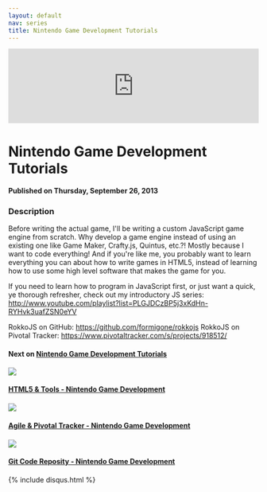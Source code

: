 ```yaml
---
layout: default
nav: series
title: Nintendo Game Development Tutorials
---
```


<div class="container">
    <div class="row mt grid">
        <div class="mt"></div>
        <div class="row" style="margin-bottom: 20px;">
            <div class="col-sm-push-1 col-sm-10 col-md-push-2 col-md-8">
                <div class="video-container">
                    <iframe width="100%" src="https://www.youtube.com/embed/Jr3607oMgOM" frameborder="0" allowfullscreen></iframe>
                </div>
            </div>
            <div class="clearfix"></div>
            <div class="col-md-8">
                <h1>Nintendo Game Development Tutorials</h1>
                <h4>Published on Thursday, September 26, 2013</h4>
                <h3>Description</h3>
                <p>Before writing the actual game, I'll be writing a custom JavaScript game engine from scratch. Why develop a game engine instead of using an existing one like Game Maker, Crafty.js, Quintus, etc.?! Mostly because I want to code everything! And if you're like me, you probably want to learn everything you can about how to write games in HTML5, instead of learning how to use some high level software that makes the game for you.

If you need to learn how to program in JavaScript first, or just want a quick, ye thorough refresher, check out my introductory JS series: http://www.youtube.com/playlist?list=PLGJDCzBP5j3xKdHn-RYHvk3uafZSN0eYV

RokkoJS on GitHub: https://github.com/formigone/rokkojs
RokkoJS on Pivotal Tracker: https://www.pivotaltracker.com/s/projects/918512/</p>
            </div>
            <div class="col-md-4">
                <h4>Next on <a href="/series/nintendo-game-development-tutorials">Nintendo Game Development Tutorials</a></h4><div class="row" style="margin-bottom: 20px">
            <div class="col-md-6">
                <a href="/series/nintendo-game-development-tutorials/html5-tools-nintendo-game-development">
                    <img src="/img/blank.gif" data-echo="https://i.ytimg.com/vi/3rVCp_OD1qw/hqdefault.jpg" class="img-responsive" />
                </a>
            </div>
            <div class="col-md-6">
                <h4>
                    <a href="/series/nintendo-game-development-tutorials/html5-tools-nintendo-game-development">HTML5 & Tools - Nintendo Game Development</a>
                </h4>
            </div>
        </div><div class="row" style="margin-bottom: 20px">
            <div class="col-md-6">
                <a href="/series/nintendo-game-development-tutorials/agile-pivotal-tracker-nintendo-game-development">
                    <img src="/img/blank.gif" data-echo="https://i.ytimg.com/vi/H08ByDzWX0c/hqdefault.jpg" class="img-responsive" />
                </a>
            </div>
            <div class="col-md-6">
                <h4>
                    <a href="/series/nintendo-game-development-tutorials/agile-pivotal-tracker-nintendo-game-development">Agile & Pivotal Tracker - Nintendo Game Development</a>
                </h4>
            </div>
        </div><div class="row" style="margin-bottom: 20px">
            <div class="col-md-6">
                <a href="/series/nintendo-game-development-tutorials/git-code-reposity-nintendo-game-development">
                    <img src="/img/blank.gif" data-echo="https://i.ytimg.com/vi/tc2NoTtUhSE/hqdefault.jpg" class="img-responsive" />
                </a>
            </div>
            <div class="col-md-6">
                <h4>
                    <a href="/series/nintendo-game-development-tutorials/git-code-reposity-nintendo-game-development">Git Code Reposity - Nintendo Game Development</a>
                </h4>
            </div>
        </div>
            </div>
            <div class="col-md-8">
                {% include disqus.html %}
            </div>
        </div>
    </div>
    <div class="row mt grid"></div>
</div>
